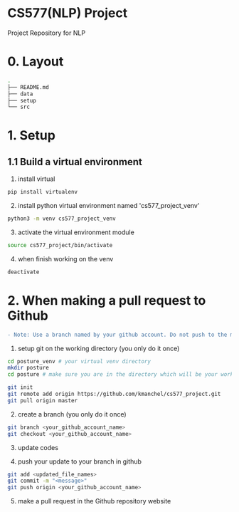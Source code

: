 # CS577(NLP) Project
Project Repository for NLP 


# 0. Layout

```bash
.
├── README.md
├── data
├── setup
└── src

```

# 1. Setup

## 1.1 Build a virtual environment

1. install virtual 
```bash
pip install virtualenv
```

2. install python virtual environment named 'cs577_project_venv'
```bash
python3 -m venv cs577_project_venv
```

3. activate the virtual environment module
```bash
source cs577_project/bin/activate
```

4. when finish working on the venv
```bash
deactivate
```


# 2. When making a pull request to Github

```diff
- Note: Use a branch named by your github account. Do not push to the master branch.
```

1. setup git on the working directory (you only do it once)
```bash
cd posture_venv # your virtual venv directory
mkdir posture 
cd posture # make sure you are in the directory which will be your working directory

git init
git remote add origin https://github.com/kmanchel/cs577_project.git
git pull origin master
```

2. create a branch (you only do it once)
```bash
git branch <your_github_account_name>
git checkout <your_github_account_name>
```

3. update codes

4. push your update to your branch in github

```bash
git add <updated_file_names>
git commit -m "<message>"
git push origin <your_github_account_name>
```

5. make a pull request in the Github repository website



